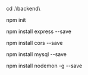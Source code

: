 cd .\backend\

npm init

npm install express --save

npm install cors --save

npm install mysql --save

npm install nodemon -g --save
